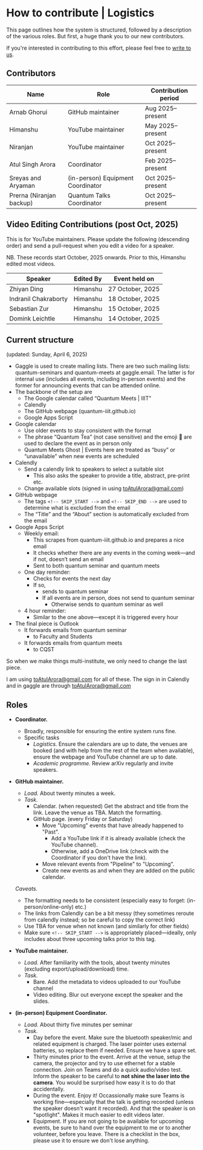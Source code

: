 # How to contribute | Logistics

This page outlines how the system is structured, followed by a description of the various roles. But first, a huge thank you to our new contributors. 

If you're interested in contributing to this effort, please feel free to [write to us](atul.singh.arora@gmail.com). 

## Contributors 

| Name | Role | Contribution period | 
| - | - | - |
| Arnab Ghorui | GitHub maintainer | Aug 2025–present | 
| Himanshu | YouTube maintainer | May 2025–present | 
| Niranjan | YouTube maintainer | Oct 2025–present | 
| Atul Singh Arora | Coordinator | Feb 2025–present | 
| Sreyas and Aryaman | (in-person) Equipment Coordinator | Oct 2025–present |
| Prerna (Niranjan backup) | Quantum Talks Coordinator | Oct 2025–present | 


## Video Editing Contributions (post Oct, 2025)

This is for YouTube maintainers. Please update the following (descending order) and send a pull-request when you edit a video for a speaker.

NB. These records start October, 2025 onwards. Prior to this, Himanshu edited most videos.

| Speaker | Edited By | Event held on |
| - | - | - |
| Zhiyan Ding | Himanshu | 27 October, 2025 |
| Indranil Chakraborty | Himanshu | 18 October, 2025 |
| Sebastian Zur | Himanshu | 15 October, 2025 | 
| Domink Leichtle | Himanshu | 14 October, 2025 |

## Current structure
(updated: Sunday, April 6, 2025)

* Gaggle is used to create mailing lists. There are two such mailing lists: quantum-seminars and quantum-meets at gaggle.email. The latter is for internal use (includes all events, including in-person events) and the former for announcing events that can be attended online.
* The backbone of the setup are 
    * The Google calendar called “Quantum Meets | IIIT”
    * Calendly
    * The GitHub webpage (quantum-iiit.github.io)
    * Google Apps Script
* Google calendar
    * Use older events to stay consistent with the format
    * The phrase “Quantum Tea” (not case sensitive) and the emoji 🏫 are used to declare the event as in person only
    * Quantum Meets Ghost | Events here are treated as “busy” or “unavailable” when new events are scheduled
* Calendly
    * Send a calendly link to speakers to select a suitable slot
       * This also asks the speaker to provide a title, abstract, pre-print etc.
    * Change available slots (signed in using toAtulArora@gmail.com)
* GitHub webpage
    * The tags ```<!-- SKIP_START -->``` and ```<!-- SKIP_END -->``` are used to determine what is excluded from the email
    * The “Title” and the “About” section is automatically excluded from the email
* Google Apps Script
    * Weekly email: 
        * This scrapes from quantum-iiit.github.io and prepares a nice email
        * It checks whether there are any events in the coming week—and if not, doesn’t send an email
        * Sent to both quantum seminar and quantum meets
    * One day reminder:
        * Checks for events the next day
        * If so, 
            * sends to quantum seminar
            * If all events are in person, does not send to quantum seminar
                * Otherwise sends to quantum seminar as well
    * 4 hour reminder:
        * Similar to the one above—except it is triggered every hour
* The final piece is Outlook
    * It forwards emails from quantum seminar
        * to Faculty and Students
    * It forwards emails from quantum meets
        * to CQST

So when we make things multi-institute, we only need to change the last piece.

I am using toAtulArora@gmail.com for all of these. The sign in in Calendly and in gaggle are through toAtulArora@gmail.com

## Roles

* **Coordinator.** 
   * Broadly, responsible for ensuring the entire system runs fine.
   * Specific tasks
      * *Logistics.* Ensure the calendars are up to date, the venues are booked (and with help from the rest of the team when available), ensure the webpage and YouTube channel are up to date.
      * *Academic programme.* Review arXiv regularly and invite speakers.
* **GitHub maintainer.**
  * *Load.* About twenty minutes a week.
  * *Task.*
    * Calendar. (when requested) Get the abstract and title from the link. Leave the venue as TBA. Match the formatting.
    * GitHub page. (every Friday or Saturday)
       * Move "Upcoming" events that have already happened to "Past".
          * Add a YouTube link if it is already available (check the YouTube channel).
          * Otherwise, add a OneDrive link (check with the Coordinator if you don't have the link).
       * Move relevant events from "Pipeline" to "Upcoming".
       * Create new events as and when they are added on the public calendar.

   *Caveats.*
    * The formatting needs to be consistent (especially easy to forget: (in-person/online-only) etc.)
    * The links from Calendly can be a bit messy (they sometimes reroute from calendly instead; so be careful to copy the correct link)
    * Use TBA for venue when not known (and similarly for other fields)
    * Make sure ```<!-- SKIP_START -->``` is appropriately placed—ideally, only includes about three upcoming talks prior to this tag. 

* **YouTube maintainer.** 
  * *Load.* After familiarity with the tools, about twenty minutes (excluding export/upload/download) time.
  * *Task.*
     * Bare. Add the metadata to videos uploaded to our YouTube channel 
     * Video editing. Blur out everyone except the speaker and the slides. 
 
* **(in-person) Equipment Coordinator.**
  * *Load.* About thirty five minutes per seminar
  * *Task.*
     * Day before the event. Make sure the bluetooth speaker/mic and related equipment is charged. The laser pointer uses external batteries, so replace them if needed. Ensure we have a spare set.
     * Thirty minutes prior to the event. Arrive at the venue, setup the camera, the projector and try to use ethernet for a stable connection. Join on Teams and do a quick audio/video test. Inform the speaker to be careful to **not shine the laser into the camera**. You would be surprised how easy it is to do that accidentally.
     * During the event. Enjoy it! Occassionally make sure Teams is working fine—especially that the talk is getting recorded (unless the speaker doesn't want it recorded). And that the speaker is on "spotlight". Makes it much easier to edit videos later.
     * Equipment. If you are not going to be available for upcoming events, be sure to hand over the equipment to me or to another volunteer, before you leave. There is a checklist in the box, please use it to ensure we don't lose anything. 
